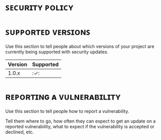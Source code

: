 # ꜱᴇᴄᴜʀɪᴛʏ ᴘᴏʟɪᴄʏ

# ꜱᴜᴘᴘᴏʀᴛᴇᴅ ᴠᴇʀꜱɪᴏɴꜱ

Use this section to tell people about which versions of your project are
currently being supported with security updates.

| Version | Supported          |
| ------- | ------------------ |
| 1.0.x   | :✓:                |

# ʀᴇᴘᴏʀᴛɪɴɢ ᴀ ᴠᴜʟɴᴇʀᴀʙɪʟɪᴛʏ

Use this section to tell people how to report a vulnerability.

Tell them where to go, how often they can expect to get an update on a
reported vulnerability, what to expect if the vulnerability is accepted or
declined, etc.
